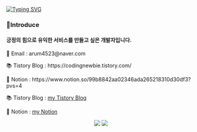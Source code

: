 <a href="https://git.io/typing-svg"><img src="https://readme-typing-svg.herokuapp.com?font=Fira+Code&pause=1000&color=15485F&width=435&lines=%EC%95%88%EB%85%95%ED%95%98%EC%84%B8%EC%9A%94!%F0%9F%91%8B+arumPark%EC%9E%85%EB%8B%88%EB%8B%A4" alt="Typing SVG" /></a>

<h3>📢Introduce</h3>
  <h4>
    <strong>긍정의 힘으로 유익한 서비스를 만들고 싶은 개발자입니다.</strong>
  </h4>
  <p>📧 Email  : arum4523@naver.com</p>
  <p>📚 Tistory Blog : https://codingnewbie.tistory.com/</p>
  <p>📗 Notion : https://www.notion.so/99b8842aa02346ada265218310d30df3?pvs=4</p>
  <p>📚 Tistory Blog : <a href="https://codingnewbie.tistory.com/" target="_blank">my Tistory Blog</a><p>
  <p>📗 Notion : <a href="https://www.notion.so/99b8842aa02346ada265218310d30df3?pvs=4" target="_blank">my Notion</a><p>


<div align="center">
  <img src="https://img.shields.io/badge/JavaScript-F7DF1E?style=flat&logo=JavaScript&logoColor=white"/>
  <img src="https://img.shields.io/badge/Java-007396?style=flat&logo=Java&logoColor=white" />
</div>

<!--
**AHRUMPARK/AHRUMPARK** is a ✨ _special_ ✨ repository because its `README.md` (this file) appears on your GitHub profile.

Here are some ideas to get you started:

- 🔭 I’m currently working on ...
- 🌱 I’m currently learning ...
- 👯 I’m looking to collaborate on ...
- 🤔 I’m looking for help with ...
- 💬 Ask me about ...
- 📫 How to reach me: ...
- 😄 Pronouns: ...
- ⚡ Fun fact: ...
-->
